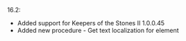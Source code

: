 16.2:
- Added support for Keepers of the Stones II 1.0.0.45
- Added new procedure - Get text localization for element